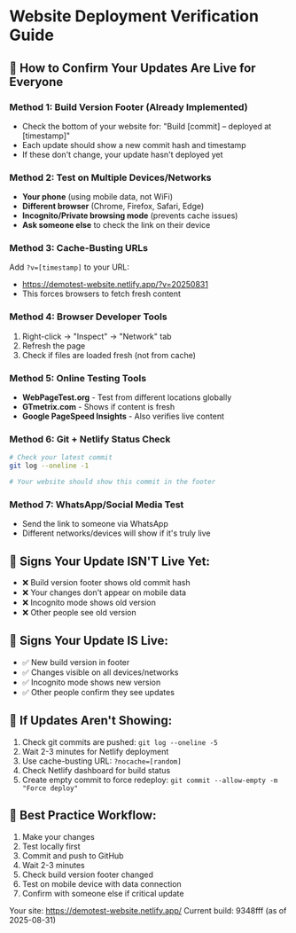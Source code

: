 # Website Deployment Verification Guide

## 🎯 How to Confirm Your Updates Are Live for Everyone

### Method 1: Build Version Footer (Already Implemented)
- Check the bottom of your website for: "Build [commit] – deployed at [timestamp]"
- Each update should show a new commit hash and timestamp
- If these don't change, your update hasn't deployed yet

### Method 2: Test on Multiple Devices/Networks
- **Your phone** (using mobile data, not WiFi)
- **Different browser** (Chrome, Firefox, Safari, Edge)
- **Incognito/Private browsing mode** (prevents cache issues)
- **Ask someone else** to check the link on their device

### Method 3: Cache-Busting URLs
Add `?v=[timestamp]` to your URL:
- https://demotest-website.netlify.app/?v=20250831
- This forces browsers to fetch fresh content

### Method 4: Browser Developer Tools
1. Right-click → "Inspect" → "Network" tab
2. Refresh the page
3. Check if files are loaded fresh (not from cache)

### Method 5: Online Testing Tools
- **WebPageTest.org** - Test from different locations globally
- **GTmetrix.com** - Shows if content is fresh
- **Google PageSpeed Insights** - Also verifies live content

### Method 6: Git + Netlify Status Check
```bash
# Check your latest commit
git log --oneline -1

# Your website should show this commit in the footer
```

### Method 7: WhatsApp/Social Media Test
- Send the link to someone via WhatsApp
- Different networks/devices will show if it's truly live

## 🚨 Signs Your Update ISN'T Live Yet:
- ❌ Build version footer shows old commit hash
- ❌ Your changes don't appear on mobile data
- ❌ Incognito mode shows old version
- ❌ Other people see old version

## 🎉 Signs Your Update IS Live:
- ✅ New build version in footer
- ✅ Changes visible on all devices/networks
- ✅ Incognito mode shows new version
- ✅ Other people confirm they see updates

## 🔧 If Updates Aren't Showing:
1. Check git commits are pushed: `git log --oneline -5`
2. Wait 2-3 minutes for Netlify deployment
3. Use cache-busting URL: `?nocache=[random]`
4. Check Netlify dashboard for build status
5. Create empty commit to force redeploy: `git commit --allow-empty -m "Force deploy"`

## 🎯 Best Practice Workflow:
1. Make your changes
2. Test locally first
3. Commit and push to GitHub
4. Wait 2-3 minutes
5. Check build version footer changed
6. Test on mobile device with data connection
7. Confirm with someone else if critical update

Your site: https://demotest-website.netlify.app/
Current build: 9348fff (as of 2025-08-31)

